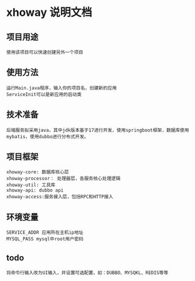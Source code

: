 # xhoway 说明文档
## 项目用途
    使用该项目可以快速创建另外一个项目

## 使用方法
    运行Main.java程序，输入你的项目名，创建新的应用
    ServiceInit可以是新应用的启动类

## 技术准备
    后端服务拟采用java，其中jdk版本基于17进行开发，使用springboot框架，数据库使用mybatis，使用dubbo进行分布式开发。

## 项目框架
    xhoway-core: 数据库核心层
    xhoway-processor： 处理器层，各服务核心处理逻辑
    xhoway-util: 工具库
    xhoway-api: dubbo api
    xhoway-access:服务接入层，包括RPC和HTTP接入

## 环境变量
    SERVICE_ADDR 应用所在主机ip地址
    MYSQL_PASS mysql中root用户密码

## todo
    将命令行输入改为UI输入，并设置可选配置，如：DUBBO、MYSQKL、REDIS等等
    


